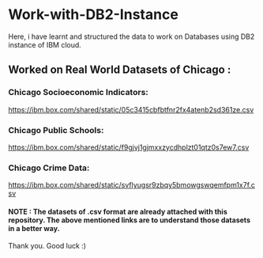 # Work-with-DB2-Instance

Here, i have learnt and structured the data to work on Databases using DB2 instance of IBM cloud.

## Worked on Real World Datasets of Chicago :

### Chicago Socioeconomic Indicators:
https://ibm.box.com/shared/static/05c3415cbfbtfnr2fx4atenb2sd361ze.csv

### Chicago Public Schools: 
https://ibm.box.com/shared/static/f9gjvj1gjmxxzycdhplzt01qtz0s7ew7.csv

### Chicago Crime Data: 
https://ibm.box.com/shared/static/svflyugsr9zbqy5bmowgswqemfpm1x7f.csv

#### NOTE : The datasets of .csv format are already attached with this repository. The above mentioned links are to understand those datasets in a better way.

Thank you.
Good luck :)
